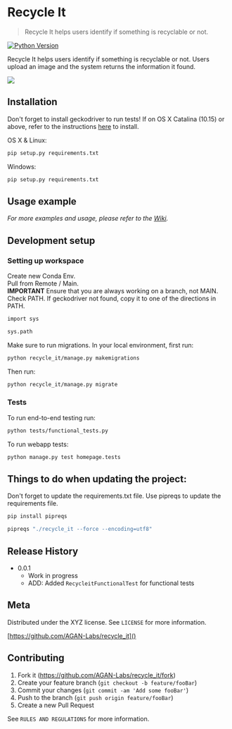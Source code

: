 # Recycle It
> Recycle It helps users identify if something is recyclable or not.


[![Python Version][python-image]][python-url]

Recycle It helps users identify if something is recyclable or not.
Users upload an image and the system returns the information it found.

![](header.png)

## Installation

Don't forget to install geckodriver to run tests!
If on OS X Catalina (10.15) or above, refer to the instructions [here](https://firefox-source-docs.mozilla.org/testing/geckodriver/Notarization.html) to install.

OS X & Linux:

```sh
pip setup.py requirements.txt
```

Windows:

```sh
pip setup.py requirements.txt
```

## Usage example


_For more examples and usage, please refer to the [Wiki][wiki]._

## Development setup

### Setting up workspace
Create new Conda Env.  
Pull from Remote / Main.  
**IMPORTANT** Ensure that you are always working on a branch, not MAIN.  
Check PATH. If geckodriver not found, copy it to one of the directions in PATH.
```sh
import sys

sys.path
````
Make sure to run migrations. In your local environment,
first run:
```sh
python recycle_it/manage.py makemigrations  
```
Then run: 
```sh
python recycle_it/manage.py migrate
```

### Tests
To run end-to-end testing run:
```sh
python tests/functional_tests.py
```

To run webapp tests:

```sh
python manage.py test homepage.tests
```
## Things to do when updating the project:
Don't forget to update the requirements.txt file.
Use pipreqs to update the requirements file.
```sh
pip install pipreqs

pipreqs "./recycle_it --force --encoding=utf8"
```

## Release History

* 0.0.1
    * Work in progress
    * ADD: Added `RecycleitFunctionalTest` for functional tests

## Meta

Distributed under the XYZ license. See ``LICENSE`` for more information.

[https://github.com/AGAN-Labs/recycle_it]()

## Contributing

1. Fork it (<https://github.com/AGAN-Labs/recycle_it/fork>)
2. Create your feature branch (`git checkout -b feature/fooBar`)
3. Commit your changes (`git commit -am 'Add some fooBar'`)
4. Push to the branch (`git push origin feature/fooBar`)
5. Create a new Pull Request

See ``RULES AND REGULATIONS`` for more information.

<!-- Markdown link & img dfn's -->
[python-image]: https://img.shields.io/badge/Made%20with-Python-1f425f.svg
[python-url]: https://python.org/
[wiki]: https://github.com/AGAN-Labs/recycle_it/wiki


  